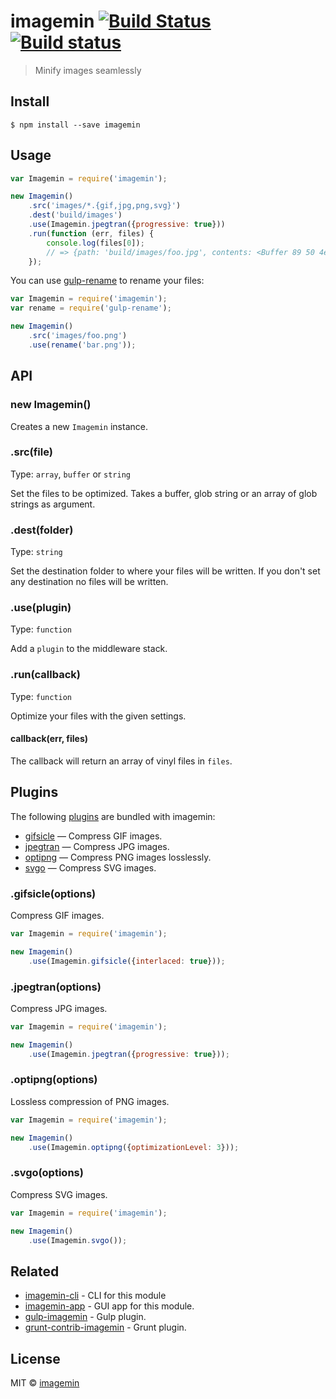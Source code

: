 # imagemin [![Build Status](https://img.shields.io/travis/imagemin/imagemin.svg)](https://travis-ci.org/imagemin/imagemin) [![Build status](https://ci.appveyor.com/api/projects/status/wlnem7wef63k4n1t?svg=true)](https://ci.appveyor.com/project/ShinnosukeWatanabe/imagemin)

> Minify images seamlessly


## Install

```
$ npm install --save imagemin
```


## Usage

```js
var Imagemin = require('imagemin');

new Imagemin()
	.src('images/*.{gif,jpg,png,svg}')
	.dest('build/images')
	.use(Imagemin.jpegtran({progressive: true}))
	.run(function (err, files) {
		console.log(files[0]);
		// => {path: 'build/images/foo.jpg', contents: <Buffer 89 50 4e ...>}
	});
```

You can use [gulp-rename](https://github.com/hparra/gulp-rename) to rename your files:

```js
var Imagemin = require('imagemin');
var rename = require('gulp-rename');

new Imagemin()
	.src('images/foo.png')
	.use(rename('bar.png'));
```


## API

### new Imagemin()

Creates a new `Imagemin` instance.

### .src(file)

Type: `array`, `buffer` or `string`

Set the files to be optimized. Takes a buffer, glob string or an array of glob strings 
as argument.

### .dest(folder)

Type: `string`

Set the destination folder to where your files will be written. If you don't set 
any destination no files will be written.

### .use(plugin)

Type: `function`

Add a `plugin` to the middleware stack.

### .run(callback)

Type: `function`

Optimize your files with the given settings.

#### callback(err, files)

The callback will return an array of vinyl files in `files`.


## Plugins

The following [plugins](https://www.npmjs.org/browse/keyword/imageminplugin) are bundled with imagemin:

* [gifsicle](#gifsicleoptions) — Compress GIF images.
* [jpegtran](#jpegtranoptions) — Compress JPG images.
* [optipng](#optipngoptions) — Compress PNG images losslessly.
* [svgo](#svgooptions) — Compress SVG images.

### .gifsicle(options)

Compress GIF images.

```js
var Imagemin = require('imagemin');

new Imagemin()
	.use(Imagemin.gifsicle({interlaced: true}));
```

### .jpegtran(options)

Compress JPG images.

```js
var Imagemin = require('imagemin');

new Imagemin()
	.use(Imagemin.jpegtran({progressive: true}));
```

### .optipng(options)

Lossless compression of PNG images.

```js
var Imagemin = require('imagemin');

new Imagemin()
	.use(Imagemin.optipng({optimizationLevel: 3}));
```

### .svgo(options)

Compress SVG images.

```js
var Imagemin = require('imagemin');

new Imagemin()
	.use(Imagemin.svgo());
```


## Related

- [imagemin-cli](https://github.com/imagemin/imagemin-cli) - CLI for this module
- [imagemin-app](https://github.com/imagemin/imagemin-app) - GUI app for this module.
- [gulp-imagemin](https://github.com/sindresorhus/gulp-imagemin) - Gulp plugin.
- [grunt-contrib-imagemin](https://github.com/gruntjs/grunt-contrib-imagemin) - Grunt plugin.


## License

MIT © [imagemin](https://github.com/imagemin)
